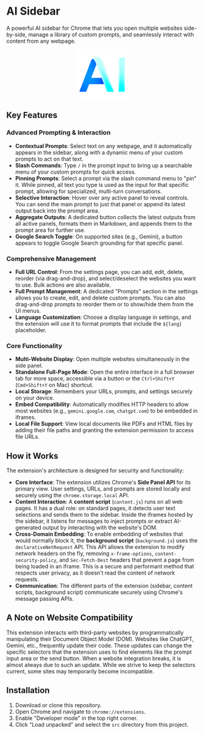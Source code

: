 # AI Sidebar

A powerful AI sidebar for Chrome that lets you open multiple websites side-by-side, manage a library of custom prompts, and seamlessly interact with content from any webpage.

<p align="center">
  <img src="src/icons/icon128.png" alt="AI Sidebar Icon">
</p>

## Key Features

### Advanced Prompting & Interaction
-   **Contextual Prompts**: Select text on any webpage, and it automatically appears in the sidebar, along with a dynamic menu of your custom prompts to act on that text.
-   **Slash Commands**: Type `/` in the prompt input to bring up a searchable menu of your custom prompts for quick access.
-   **Pinning Prompts**: Select a prompt via the slash command menu to "pin" it. While pinned, all text you type is used as the input for that specific prompt, allowing for specialized, multi-turn conversations.
-   **Selective Interaction**: Hover over any active panel to reveal controls. You can send the main prompt to just that panel or append its latest output back into the prompt area.
-   **Aggregate Outputs**: A dedicated button collects the latest outputs from all active panels, formats them in Markdown, and appends them to the prompt area for further use.
-   **Google Search Toggle**: On supported sites (e.g., Gemini), a button appears to toggle Google Search grounding for that specific panel.

### Comprehensive Management
-   **Full URL Control**: From the settings page, you can add, edit, delete, reorder (via drag-and-drop), and select/deselect the websites you want to use. Bulk actions are also available.
-   **Full Prompt Management**: A dedicated "Prompts" section in the settings allows you to create, edit, and delete custom prompts. You can also drag-and-drop prompts to reorder them or to show/hide them from the UI menus.
-   **Language Customization**: Choose a display language in settings, and the extension will use it to format prompts that include the `${lang}` placeholder.

### Core Functionality
-   **Multi-Website Display**: Open multiple websites simultaneously in the side panel.
-   **Standalone Full-Page Mode**: Open the entire interface in a full browser tab for more space, accessible via a button or the `Ctrl+Shift+Y` (`Cmd+Shift+Y` on Mac) shortcut.
-   **Local Storage**: Remembers your URLs, prompts, and settings securely on your device.
-   **Embed Compatibility**: Automatically modifies HTTP headers to allow most websites (e.g., `gemini.google.com`, `chatgpt.com`) to be embedded in iframes.
-   **Local File Support**: View local documents like PDFs and HTML files by adding their file paths and granting the extension permission to access file URLs.

## How it Works

The extension's architecture is designed for security and functionality:

-   **Core Interface**: The extension utilizes Chrome's **Side Panel API** for its primary view. User settings, URLs, and prompts are stored locally and securely using the `chrome.storage.local` API.
-   **Content Interaction**: A **content script** (`content.js`) runs on all web pages. It has a dual role: on standard pages, it detects user text selections and sends them to the sidebar. Inside the iframes hosted by the sidebar, it listens for messages to inject prompts or extract AI-generated output by interacting with the website's DOM.
-   **Cross-Domain Embedding**: To enable embedding of websites that would normally block it, the **background script** (`background.js`) uses the `declarativeNetRequest` API. This API allows the extension to modify network headers on the fly, removing `x-frame-options`, `content-security-policy`, and `Sec-Fetch-Dest` headers that prevent a page from being loaded in an iframe. This is a secure and performant method that respects user privacy, as it doesn't read the content of network requests.
-   **Communication**: The different parts of the extension (sidebar, content scripts, background script) communicate securely using Chrome's message passing APIs.

## A Note on Website Compatibility

This extension interacts with third-party websites by programmatically manipulating their Document Object Model (DOM). Websites like ChatGPT, Gemini, etc., frequently update their code. These updates can change the specific selectors that the extension uses to find elements like the prompt input area or the send button. When a website integration breaks, it is almost always due to such an update. While we strive to keep the selectors current, some sites may temporarily become incompatible.

## Installation

1.  Download or clone this repository.
2.  Open Chrome and navigate to `chrome://extensions`.
3.  Enable "Developer mode" in the top right corner.
4.  Click "Load unpacked" and select the `src` directory from this project.